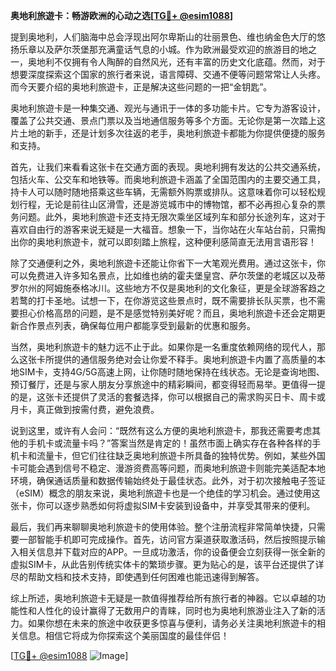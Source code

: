 **奥地利旅遊卡：畅游欧洲的心动之选[[TG💪+ @esim1088](https://t.me/s/esim1088)]**

提到奥地利，人们脑海中总会浮现出阿尔卑斯山的壮丽景色、维也纳金色大厅的悠扬乐章以及萨尔茨堡那充满童话气息的小城。作为欧洲最受欢迎的旅游目的地之一，奥地利不仅拥有令人陶醉的自然风光，还有丰富的历史文化底蕴。然而，对于想要深度探索这个国家的旅行者来说，语言障碍、交通不便等问题常常让人头疼。而今天要介绍的奥地利旅遊卡，正是解决这些问题的一把“金钥匙”。

奥地利旅遊卡是一种集交通、观光与通讯于一体的多功能卡片。它专为游客设计，覆盖了公共交通、景点门票以及当地通信服务等多个方面。无论你是第一次踏上这片土地的新手，还是计划多次往返的老手，奥地利旅遊卡都能为你提供便捷的服务和支持。

首先，让我们来看看这张卡在交通方面的表现。奥地利拥有发达的公共交通系统，包括火车、公交车和地铁等。而奥地利旅遊卡涵盖了全国范围内的主要交通工具，持卡人可以随时随地搭乘这些车辆，无需额外购票或排队。这意味着你可以轻松规划行程，无论是前往山区滑雪，还是游览城市中的博物馆，都不必再担心复杂的票务问题。此外，奥地利旅遊卡还支持无限次乘坐区域列车和部分长途列车，这对于喜欢自由行的游客来说无疑是一大福音。想象一下，当你站在火车站台前，只需掏出你的奥地利旅遊卡，就可以即刻踏上旅程，这种便利感简直无法用言语形容！

除了交通便利之外，奥地利旅遊卡还能让你省下一大笔观光费用。通过这张卡，你可以免费进入许多知名景点，比如维也纳的霍夫堡皇宫、萨尔茨堡的老城区以及蒂罗尔州的阿姆施泰格冰川。这些地方不仅是奥地利的文化象征，更是全球游客趋之若鹜的打卡圣地。试想一下，在你游览这些景点时，既不需要排长队买票，也不需要担心价格高昂的问题，是不是感觉特别美好呢？而且，奥地利旅遊卡还会定期更新合作景点列表，确保每位用户都能享受到最新的优惠和服务。

当然，奥地利旅遊卡的魅力远不止于此。如果你是一名重度依赖网络的现代人，那么这张卡所提供的通信服务绝对会让你爱不释手。奥地利旅遊卡内置了高质量的本地SIM卡，支持4G/5G高速上网，让你随时随地保持在线状态。无论是查询地图、预订餐厅，还是与家人朋友分享旅途中的精彩瞬间，都变得轻而易举。更值得一提的是，这张卡还提供了灵活的套餐选择，你可以根据自己的需求购买日卡、周卡或月卡，真正做到按需付费，避免浪费。

说到这里，或许有人会问：“既然有这么方便的奥地利旅遊卡，那我还需要考虑其他的手机卡或流量卡吗？”答案当然是肯定的！虽然市面上确实存在各种各样的手机卡和流量卡，但它们往往缺乏奥地利旅遊卡所具备的独特优势。例如，某些外国卡可能会遇到信号不稳定、漫游资费高等问题，而奥地利旅遊卡则能完美适配本地环境，确保通话质量和数据传输始终处于最佳状态。此外，对于初次接触电子签证（eSIM）概念的朋友来说，奥地利旅遊卡也是一个绝佳的学习机会。通过使用这张卡，你可以逐步熟悉如何将虚拟SIM卡安装到设备中，并享受其带来的便利。

最后，我们再来聊聊奥地利旅遊卡的使用体验。整个注册流程非常简单快捷，只需要一部智能手机即可完成操作。首先，访问官方渠道获取激活码，然后按照提示输入相关信息并下载对应的APP。一旦成功激活，你的设备便会立刻获得一张全新的虚拟SIM卡，从此告别传统实体卡的繁琐步骤。更为贴心的是，该平台还提供了详尽的帮助文档和技术支持，即使遇到任何困难也能迅速得到解答。

综上所述，奥地利旅遊卡无疑是一款值得推荐给所有旅行者的神器。它以卓越的功能性和人性化的设计赢得了无数用户的青睐，同时也为奥地利旅游业注入了新的活力。如果你想在未来的旅途中收获更多惊喜与便利，请务必关注奥地利旅遊卡的相关信息。相信它将成为你探索这个美丽国度的最佳伴侣！

[[TG💪+ @esim1088](https://t.me/s/esim1088) ![Image](https://i.postimg.cc/4NQfJmqS/Snipaste-2025-05-13-00-14-12.png)]
